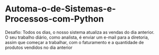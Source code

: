 # Automa-o-de-Sistemas-e-Processos-com-Python
Desafio: Todos os dias, o nosso sistema atualiza as vendas do dia anterior. O seu trabalho diário, como analista, é enviar um e-mail para a diretoria, assim que começar a trabalhar, com o faturamento e a quantidade de produtos vendidos no dia anterior
